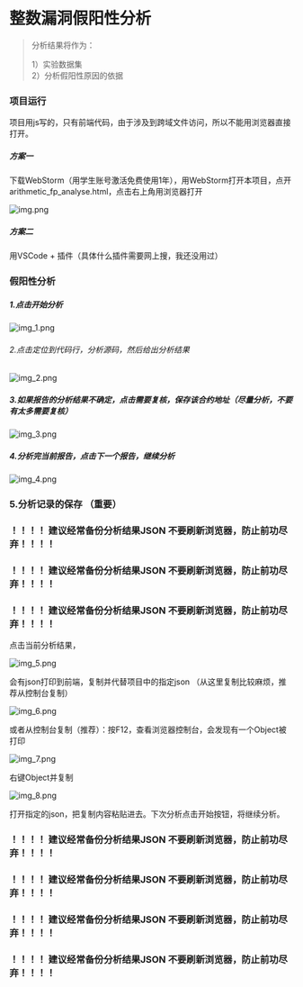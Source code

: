 # 整数漏洞假阳性分析



>分析结果将作为：
> 
> 1）实验数据集   
> 2）分析假阳性原因的依据

### 项目运行

项目用js写的，只有前端代码，由于涉及到跨域文件访问，所以不能用浏览器直接打开。

##### 方案一

下载WebStorm（用学生账号激活免费使用1年），用WebStorm打开本项目，点开arithmetic_fp_analyse.html，点击右上角用浏览器打开

![img.png](img.png)

##### 方案二

用VSCode + 插件（具体什么插件需要网上搜，我还没用过）

### 假阳性分析

##### 1.点击开始分析

![img_1.png](img_1.png)

###### 2.点击定位到代码行，分析源码，然后给出分析结果

![img_2.png](img_2.png)

##### 3.如果报告的分析结果不确定，点击需要复核，保存该合约地址（尽量分析，不要有太多需要复核）

![img_3.png](img_3.png)

##### 4.分析完当前报告，点击下一个报告，继续分析

![img_4.png](img_4.png)

### 5.分析记录的保存 **（重要）**
### ！！！！ 建议经常备份分析结果JSON 不要刷新浏览器，防止前功尽弃！！！！
### ！！！！ 建议经常备份分析结果JSON 不要刷新浏览器，防止前功尽弃！！！！
### ！！！！ 建议经常备份分析结果JSON 不要刷新浏览器，防止前功尽弃！！！！

点击当前分析结果，

![img_5.png](img_5.png)

会有json打印到前端，复制并代替项目中的指定json （从这里复制比较麻烦，推荐从控制台复制）

![img_6.png](img_6.png)

或者从控制台复制（推荐）：按F12，查看浏览器控制台，会发现有一个Object被打印

![img_7.png](img_7.png)

右键Object并复制

![img_8.png](img_8.png)

打开指定的json，把复制内容粘贴进去。下次分析点击开始按钮，将继续分析。

### ！！！！ 建议经常备份分析结果JSON 不要刷新浏览器，防止前功尽弃！！！！
### ！！！！ 建议经常备份分析结果JSON 不要刷新浏览器，防止前功尽弃！！！！
### ！！！！ 建议经常备份分析结果JSON 不要刷新浏览器，防止前功尽弃！！！！
### ！！！！ 建议经常备份分析结果JSON 不要刷新浏览器，防止前功尽弃！！！！

